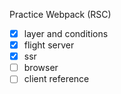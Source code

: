 Practice Webpack (RSC)

- [x] layer and conditions
- [x] flight server
- [x] ssr
- [ ] browser
- [ ] client reference
